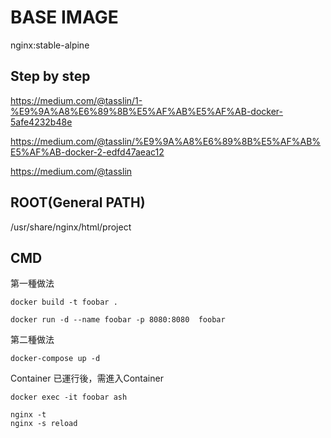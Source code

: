 # BASE IMAGE

nginx:stable-alpine

## Step by step

https://medium.com/@tasslin/1-%E9%9A%A8%E6%89%8B%E5%AF%AB%E5%AF%AB-docker-5afe4232b48e

https://medium.com/@tasslin/%E9%9A%A8%E6%89%8B%E5%AF%AB%E5%AF%AB-docker-2-edfd47aeac12

https://medium.com/@tasslin

## ROOT(General PATH)

/usr/share/nginx/html/project

## CMD

第一種做法
```
docker build -t foobar .

docker run -d --name foobar -p 8080:8080  foobar
```
第二種做法
```
docker-compose up -d
```

Container 已運行後，需進入Container
```
docker exec -it foobar ash

nginx -t
nginx -s reload
```